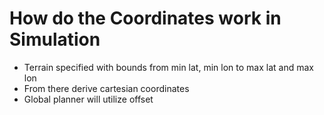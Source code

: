 #  How do the Coordinates work in Simulation
- Terrain specified with bounds from min lat, min lon to max lat and max lon
- From there derive cartesian coordinates 
- Global planner will utilize offset 